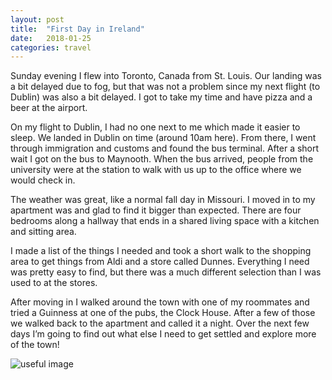 ```yaml
---
layout: post
title:  "First Day in Ireland"
date:   2018-01-25
categories: travel
---
```


Sunday evening I flew into Toronto, Canada from St. Louis. Our landing was a bit delayed due to fog, but that was not a problem since my next flight (to Dublin) was also a bit delayed. I got to take my time and have pizza and a beer at the airport.

On my flight to Dublin, I had no one next to me which made it easier to sleep. We landed in Dublin on time (around 10am here). From there, I went through immigration and customs and found the bus terminal. After a short wait I got on the bus to Maynooth. When the bus arrived, people from the university were at the station to walk with us up to the office where we would check in.

The weather was great, like a normal fall day in Missouri. I moved in to my apartment was and glad to find it bigger than expected. There are four bedrooms along a hallway that ends in a shared living space with a kitchen and sitting area.

I made a list of the things I needed and took a short walk to the shopping area to get things from Aldi and a store called Dunnes. Everything I need was pretty easy to find, but there was a much different selection than I was used to at the stores.

After moving in I walked around the town with one of my roommates and tried a Guinness at one of the pubs, the Clock House. After a few of those we walked back to the apartment and called it a night. Over the next few days I’m going to find out what else I need to get settled and explore more of the town!

![useful image]({{site.baseurl}}/assets/img/image.jpg)

